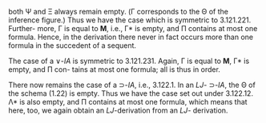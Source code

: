 
both Ψ and Ξ always remain empty. (Γ corresponds
to the Θ of the inference figure.) Thus we have the
case which is symmetric to 3.121.221. Further-
more, Γ is equal to **M**, i.e., Γ* is empty, and Π
contains at most one formula. Hence, in the
derivation there never in fact occurs more than one
formula in the succedent of a sequent.

The case of a ∨-*IA* is symmetric to 3.121.231.
Again, Γ is equal to **M**, Γ* is empty, and Π con-
tains at most one formula; all is thus in order.

There now remains the case of a ⊃-*IA*, i.e.,
3.122.1. In an *LJ*- ⊃-*IA*, the Θ of the schema
(1.22) is empty. Thus we have the case set out
under 3.122.12. Λ* is also empty, and Π contains
at most one formula, which means that here, too,
we again obtain an *LJ*-derivation from an *LJ*-
derivation.
